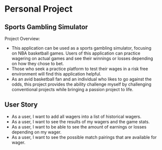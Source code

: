 # Personal Project

## **Sports Gambling Simulator**

Project Overview:
- This application can be used as a sports gambling simulator, focusing on NBA basketball games. 
Users of this application can practice wagering on actual games and see their winnings or losses depending on 
how they chose to bet. 
- Those who seek a practice platform to test their wages in a risk free environment will find this application helpful. 
- As an avid basketball fan and an individual who likes to go against the odds, this project provides the ability
challenge myself by challenging conventional projects while bringing a passion project to life. 

## **User Story**

- As a user, I want to add all wagers into a list of historical wagers. 
- As a user, I want to see the results of my wagers and the game stats.
- As a user, I want to be able to see the amount of earnings or losses depending on my wager.
- As a user, I want to see the possible match pairings that are available for wager. 
